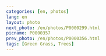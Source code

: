 ```yaml
---
categories: [en, photos]
lang: en
layout: photo
next_photo: /en/photos/P0000299.html
picname: P0000357
prev_photo: /en/photos/P0000356.html
tags: [Green Grass, Trees]
---
```

